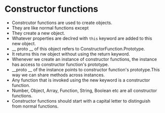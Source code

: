 # Constructor functions

- Constrcutor functions are used to create objects.
- They are like normal functions except
- They create a new object.
- Whatever properties are declred with `this` keyword are added to this new object.
- __ proto __ of this object refers to ConstructorFunction.Prototype.
- It returns this nw object without using the return keyword.
- Whenever we create an instance of constructor functions, the instance has access to constructor function's prototype.
- __proto __ of the instance points to constructor function's prototype.This way we can share methods across instances.
- Any function that is invoked using the new keyword is a constructor function.
- Number, Object, Array, Function, String, Boolean etc are all constructor functions.
- Constructor functions should start with a capital letter to distinguish from normal functions.
